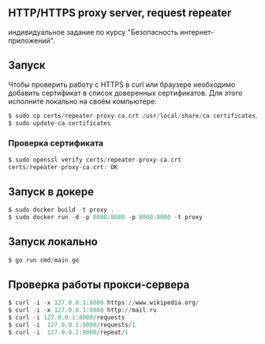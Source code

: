 ## HTTP/HTTPS proxy server, request repeater
индивидуальное задание по курсу "Безопасность интернет-приложений".


## Запуск
Чтобы проверить работу с HTTPS в curl или браузере необходимо добавить сертификат в список доверенных сертификатов.
Для этого исполните локально на своём компьютере:
``` asm
$ sudo cp certs/repeater-proxy-ca.crt /usr/local/share/ca-certificates/
$ sudo update-ca-certificates
```
### Проверка сертификата
``` asm
$ sudo openssl verify certs/repeater-proxy-ca.crt
certs/repeater-proxy-ca.crt: OK
```
## Запуск в докере
``` asm
$ sudo docker build -t proxy .
$ sudo docker run -d -p 8080:8080 -p 8000:8000 -t proxy
```
## Запуск локально
``` asm
$ go run cmd/main.go
```
## Проверка работы прокси-сервера
``` asm
$ curl -i -x 127.0.0.1:8080 https://www.wikipedia.org/
$ curl -i -x 127.0.0.1:8080 http://mail.ru
$ curl -i 127.0.0.1:8000/requests
$ curl -i  127.0.0.1:8000/requests/1
$ curl -i  127.0.0.1:8000/repeat/1
```
